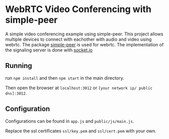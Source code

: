 # WebRTC Video Conferencing with simple-peer
A simple video conferencing example using simple-peer.
This project allows multiple devices to connect with eachother with audio and video using webrtc.
The package [simple-peer](https://github.com/feross/simple-peer) is used for webrtc.
The implementation of the signaling server is done with [socket.io](https://socket.io/)

## Running

run `npm install` and then `npm start` in the main directory.

Then open the browser at `localhost:3012` or `[your network ip/ public dns]:3012`.



## Configuration

Configurations can be found in `app.js` and `public/js/main.js`.

Replace the ssl certificates `ssl/key.pem` and `ssl/cert.pem` with your own.

